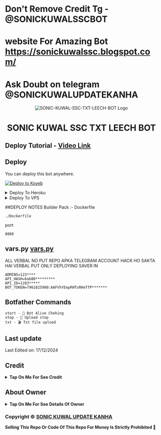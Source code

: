 # Don't Remove Credit Tg - @SONICKUWALSSCBOT
# website For Amazing Bot https://sonickuwalssc.blogspot.com/
# Ask Doubt on telegram @SONICKUWALUPDATEKANHA

<p align="center">
  <img src="https://blogger.googleusercontent.com/img/a/AVvXsEg2r8A6Rh0ghE-3VPiVucLHtcxij0eCakxCCR_uaYkjU0is0jB7lNgT4ynOJ3Pf_GF8Sz2gZ26c0--wptrA7dGi_0rJtZFtFkIRy_vgG" alt="SONIC-KUWAL-SSC-TXT-LEECH-BOT Logo">
</p>
<h1 align="center">
  SONIC KUWAL SSC TXT LEECH BOT
</h1>

## Deploy Tutorial - [Video Link](https://youtu.be/l1u3C_F79QE)

## Deploy
You can deploy this bot anywhere.


<a target="_blank" href="https://app.koyeb.com/deploy?type=git&repository=github.com/Soninkuwal/text-leech-kanha&branch=master&name=text-leech-kanha"><img alt="Deploy to Koyeb" src="https://binbashbanana.github.io/deploy-buttons/buttons/remade/koyeb.svg"></a>


<details><summary>Deploy To Heroku</summary>
<p>
<br>
<a href="https://heroku.com/deploy?template=https://github.com/Soninkuwal/text-leech-kanha01">
  <img src="https://www.herokucdn.com/deploy/button.svg" alt="Deploy">
</a>
</p>
</details>

<details><summary>Deploy To VPS</summary>
<p>
<pre>
git clone https://github.com/LazyDeveloperr/LazyPrincess
# Install Packages
pip3 install -U -r requirements.txt
Edit info.py with variables as given below then run bot
python3 bot.py
</pre>
</p>
</details>


##DEPLOY NOTES 
Builder Pack :- 
Dockerfile
```
./Dockerfile
```

port
```
8080
```

## vars.py [vars.py](https://github.com/Soninkuwal/VJ-Txt-Leech-Bot1/blob/main/modules/vars.py)

ALL VERBAL NO PUT REPO APKA TELEGRAM ACCOUNT HACK HO SAKTA HAI 
VERBAL PUT ONLY DEPLOYING SAVER IN 

```
ADMINS=123****
API_HASH=6ab80*********
API_ID=1283*****
BOT_TOKEN=7961825980:AAFVhYEepRHTsRHeTfP*******

```

## Botfather Commands
```
start - 🦋 Bot Alive Cheking
stop - 🛑 Upload stop
txt - 🎬 Txt file upload
```


## Last update 

Last Edited on: 17/12/2024


## Credit

<b><details><summary>Tap On Me For See Credit</summary>

💝 Credit Goes To [SONIC KUWAL UPDATE KANHA](https://t.me/SONICKUWALUPDATEKANHA) So Don't Forgot To Give Credit

💖 And Thank You So Much To All Who Help In This Journey 💕

Copyright ©️ [SONIC KUWAL SSC](https://telegram.me@SONICKUWALSSCBOT)

</b>
</details>

## About Owner 

<b><details><summary>Tap On Me For See Details Of Owner</summary>

- WEBSITE LINK: [SONIC KUWAL SSC](https://sonickuwalssc.blogspot.com/)
- Telegram Channel : [SONIC KUWAL UPDATE KANHA](https://t.me/SONICKUWALUPDATEKANHA)
- Contact Link : [SONIC KUWAL SSC](https://t.me/SONICKUWALSSCBOT)
- CONTENT ME Link : [CONTENT ME](https://t.me/SONICKUWALSSCBOT)

</b>
</details>


### Copyright ©️ [SONIC KUWAL UPDATE KANHA](https://t.me/SONICKUWALUPDATEKANHA)

<b>Selling This Repo Or Code Of This Repo For Money Is Strictly Prohibited 🚫</b>

